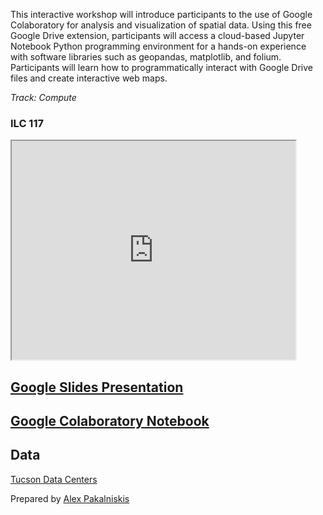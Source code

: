 This interactive workshop will introduce participants to the use of Google Colaboratory for analysis and visualization of spatial data. Using this free Google Drive extension, participants will access a cloud-based Jupyter Notebook Python programming environment for a hands-on experience with software libraries such as geopandas, matplotlib, and folium. Participants will learn how to programmatically interact with Google Drive files and create interactive web maps.

*Track: Compute*

### ILC 117


<html>
  <iframe src="https://maps.arizona.edu/room/?room=0117&bldg=0070.00"  height="350" width="90%"></iframe>
</html>


<br>

## [Google Slides Presentation](https://docs.google.com/presentation/d/1B1aVZzVwFXgPm_5k5YjAzR5E62CSidT7vU1piwKIL6o/edit?usp=sharing)

## [Google Colaboratory Notebook](https://colab.research.google.com/drive/1N3qZmh_1taDVKIwrA8vQ2e-V5TqFr2RI)

## Data
[Tucson Data Centers](https://docs.google.com/spreadsheets/d/1xOpiV58l76stT406ecqlc-wp8MqN3X-hCo-EJxouKsg/view#gid=0)

Prepared by [Alex Pakalniskis](https://alexpakalniskis.com)

